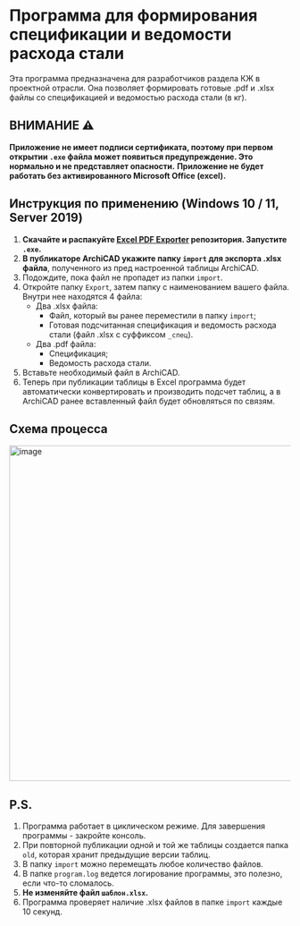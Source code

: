 # Программа для формирования спецификации и ведомости расхода стали

Эта программа предназначена для разработчиков раздела КЖ в проектной отрасли. Она позволяет формировать готовые .pdf и .xlsx файлы со спецификацией и ведомостью расхода стали (в кг).

## ВНИМАНИЕ ⚠ 
**Приложение не имеет подписи сертификата, поэтому при первом открытии `.exe` файла может появиться предупреждение. Это нормально и не представляет опасности.**
**Приложение не будет работать без активированного Microsoft Office (excel).**

## Инструкция по применению (Windows 10 / 11, Server 2019)

1. **Скачайте и распакуйте [Excel PDF Exporter](https://github.com/AniCatPro/Excel-PDF-Exporter/archive/refs/tags/Main.zip) репозитория. Запустите `.exe`.**
2. **В публикаторе ArchiCAD укажите папку `import` для экспорта .xlsx файла**, полученного из пред настроенной таблицы ArchiCAD.
3. Подождите, пока файл не пропадет из папки `import`.
4. Откройте папку `Export`, затем папку с наименованием вашего файла. Внутри нее находятся 4 файла:
    - Два .xlsx файла: 
        - Файл, который вы ранее переместили в папку `import`;
        - Готовая подсчитанная спецификация и ведомость расхода стали (файл .xlsx с суффиксом `_спец`).
    - Два .pdf файла: 
        - Спецификация;
        - Ведомость расхода стали.
5. Вставьте необходимый файл в ArchiCAD.
6. Теперь при публикации таблицы в Excel программа будет автоматически конвертировать и производить подсчет таблиц, а в ArchiCAD ранее вставленный файл будет обновляться по связям.

## Схема процесса

<img src="https://github.com/AniCatPro/work-PDF-specification/assets/24957289/ace7a17c-c64a-4cf9-8c7c-a3c549e289cb" alt="image" width="600"/>

## P.S.

1. Программа работает в циклическом режиме. Для завершения программы - закройте консоль. 
2. При повторной публикации одной и той же таблицы создается папка `old`, которая хранит предыдущие версии таблиц.
3. В папку `import` можно перемещать любое количество файлов.
4. В папке `program.log` ведется логирование программы, это полезно, если что-то сломалось.
5. **Не изменяйте файл `шаблон.xlsx`.**
6. Программа проверяет наличие .xlsx файлов в папке `import` каждые 10 секунд.
